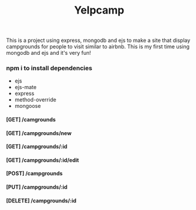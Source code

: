 <header>
<h1>Yelpcamp</h1>
</header>
<div>
<p>This is a project using express, mongodb and ejs to make a site that display campgrounds for people to visit similar to airbnb. This is my first time using mongodb and ejs and it's very fun!</p>
</div>




### npm i to install dependencies

- ejs
- ejs-mate
- express
- method-override
- mongoose


#### [GET] /camgrounds

#### [GET] /campgrounds/new

#### [GET] /campgrounds/:id

#### [GET] /campgrounds/:id/edit

#### [POST] /campgrounds

#### [PUT] /campgrounds/:id

#### [DELETE] /campgrounds/:id
